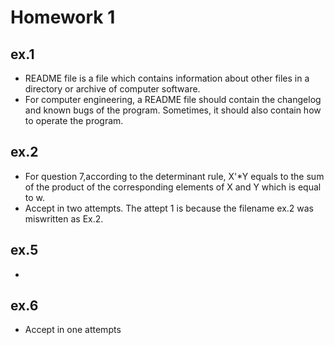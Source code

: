 Homework 1
==========
ex.1
----
* README file is a file which contains information about other files in a directory or archive of computer software. <br>
* For computer engineering, a README file should contain the changelog and known bugs of the program. Sometimes, it should also contain how to operate the program.

ex.2
----
* For question 7,according to the determinant rule, X'*Y equals to the sum of the product of the corresponding elements of X and Y which is equal to w.
* Accept in two attempts. The attept 1 is because the filename ex.2 was miswritten as Ex.2.

ex.5
----
* 

ex.6
----
* Accept in one attempts
